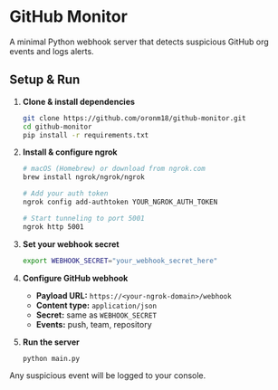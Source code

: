 # GitHub Monitor

A minimal Python webhook server that detects suspicious GitHub org events and logs alerts.

## Setup & Run

1. **Clone & install dependencies**
   ```bash
   git clone https://github.com/oronm18/github-monitor.git
   cd github-monitor
   pip install -r requirements.txt
   ```

2. **Install & configure ngrok**
   ```bash
   # macOS (Homebrew) or download from ngrok.com
   brew install ngrok/ngrok/ngrok    

   # Add your auth token
   ngrok config add-authtoken YOUR_NGROK_AUTH_TOKEN

   # Start tunneling to port 5001
   ngrok http 5001
   ```

3. **Set your webhook secret**
   ```bash
   export WEBHOOK_SECRET="your_webhook_secret_here"
   ```

4. **Configure GitHub webhook**
   - **Payload URL:** `https://<your-ngrok-domain>/webhook`
   - **Content type:** `application/json`
   - **Secret:** same as `WEBHOOK_SECRET`
   - **Events:** push, team, repository

5. **Run the server**
   ```bash
   python main.py
   ```

Any suspicious event will be logged to your console.
